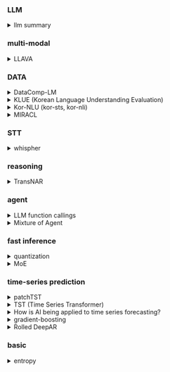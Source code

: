 ### LLM
<details><summary>llm summary</summary> https://onedrive.live.com/personal/3e0a7e5a78465572/_layouts/15/Doc.aspx?resid=3E0A7E5A78465572!sb3d73b21119a425a9bc7e831f03666b6&cid=3e0a7e5a78465572&migratedtospo=true&app=Excel</details>

### multi-modal
<details>
  <summary>LLAVA</summary>

  - microsoft research. first instruct-multi modal data + baseline 제공
  - https://huggingface.co/docs/transformers/model_doc/llava , LlavaForConditionalGeneration
  - CLIP
      - Llava 에서 활용한 visual encoder
      - image와 짧은 description을 contrastive learning
      - clip image encoder로는 resnet,ViT가 고려됐었고 ViT가 더 높은 성능
  - vicuna
      - llava에서 활용한 language decoder
      - 오픈소스 챗봇으로 sharedGPT(사용자와 gpt 대화) 로부터 수집된 사용자들의 대화로 llama를 finetuning한 모델
  - symbolic representation
    - 저자는 multi-modal instruct data 를 text-only GPT만을 활용해 만들기 위해 symbolic representation을 활용
    - captions, bounding box(객체, 좌표)
  - visual linear layer
    - image encoder가 LM모델에 입력전 거치는 layer로 훈련
  - systematic understanding
    - 저자는 approximate theorical upperbound를 제공하기 위해 text-only GPT 4의 결과와 실험모델의 답변을 GPT4 가 judge
  - LLAVA-Bench *
    - coco version (coco-val-2014. 3 type question), in-the wild version (novel domain)
  - scienceQA
    - https://paperswithcode.com/dataset/scienceqa
  - ablation 결과 CC3M 으로 pretraining이 성능에 큰 영향
</details>

### DATA
<details>
  <summary>DataComp-LM</summary>

  - DataComp-LM: In search of the next generation of training sets for language models
  - controlled comparison LM을 위한 데이터 방법론들을 위한 벤치마크를 제공 (DCLM benchmark)
  - raw인 DCLM-pool부터 data 전처리 전략을 적용한 DCLM-BaseLine
  - 각 데이터 전처리 전략의 BEST 결과를 report (ex. For ECLM-Pool and remaining experiments, we use resiliparse to extract text)
</details>
<details>
  <summary>KLUE (Korean Language Understanding Evaluation)</summary>

  - annotator: selectStars
  - 8 task. TC, STS, NLI, NER, RE, DP, MRC, DST
  - noise filtering. hashtag, spaces, copyright tags etc remove, 20 char 이상 중국어, 일본어 filter, toxic content removal (hate speech detection), PII removal (regex)
  - STS
    - AIRBNB, Formal news 등에서 random으로 sentence 선택 후 rouge 높은 sentence pair 준비. annotator가 sentence-level 유사성 labeling
    - 0~5 bins의 분포 차이 있지만 eval/test는 uniform하게 준비
  - NLI
    - 한명의 annotator가 주어진 문장으로부터 NLI 관계 문장 생성하면 나머지 annotator의 majority 일치시 set에 포함
</details>
<details>
  <summary>Kor-NLU (kor-sts, kor-nli)</summary>

  - kor-sti. sts-b가 train/dev/eval 모두
  - kor-nli. train(snli, mnli), dev/test(xnli)
  - train은 기계번역(어디껀지 안나와있는듯) test/dev는 기계번역 -> 번역 전문가가 post editing
  - cross/bi encoding. simcse 논문 방식으로 훈련시 xlm이 ko-pretrained 보다 성능 높음
</details>
<details>
  <summary>MIRACL</summary>

  - multi lingual IR https://arxiv.org/abs/2210.09984
  - miracl
    - 다언어 정보 반환 Data로, 18 lang에 korean 포함
    - 한국 -> Q 868, J 12767
    - Mr. Tydi 기반으로 만들어짐 (source, build process, augmentation projection)
  - wikipedia dump
    - My. Tydi 와 같은 lang에는 같은 dump 2019.2.1 (segmentation은 다름)
    - 새로운 lang 에는 2022.3.1
    - wiki extractor
  - relevant passage projection
    - My. TyDi 에서 기존 annotation 한 정보로 새로운 corpora에 적용하기 위한 방법
    - (B) annotator의 query 생성 -> retrieval system (BM25, mDPR, colbert) -> My. TyDi passage 중 가까운 것 가져와 passage augment -> finally human annotation
  - nDCG
    - https://data-scient2st.tistory.com/193
    - CG (Cumulated Gain). 관련성 점수 누적
    - DCG (Discounted Cumulated Gain). 관련성 점수를 순위로 norm하여 중요도(순위)에 따라 누적값 크게 줌
    - IDCG (Idal Discounted Cumulated Gain). 예측 DCG / 이상적인 DCG
  - recall.  TP / (TP + FN) 실제 정답의 수 중 정답 맞춘 비율
</details>

### STT
<details>
  <summary>whispher</summary>

  - weakly large-scale supervised pretrained model
  - multi-task, multi-lingual -> robustness, generalization
  - (R) transcript-ese
    - 인터넷 transcript, audio 들을 모아 방대한 양의 데이터지만 기존 ASR 시스템들의 output도 포함하여 품질이 보장되지 않음
    - we developed many heuristics to detect and remove machine-generated transcripts from the training dataset.
  - Voxilingual107
    - spoken language detection dataset
    - youtube- title, description
    - 107 language
  - mel spectrum
    - 인간은 고주파일수록 민감하게 반응하고 쉽게 구분. 이런 특성을 spectrum에 반영
    - (B) 기계가 encoding하는건데 반영할 필요 있나
  - multitask training data
    - english transcription, any-to-english translation, non-english transcription, no speech
  - text normalization
    - 실제로 같은 의미, 문법이 다르게 처리되는 경우 방지 위해 eval 에서 standardization 처리해줌
    - whispher랑 같이 text normalization 로 개발. whispher에 특화돼 generalization 능력 잃었는지 확인위해 외부 text normalization 툴과 비교
  - superhuman performance in-distribution, subsuman performancec out-of-distribution
    - 기존 speech recongnition task에서 machine으로 측정할 때 인간이 측정하는 것보다 성능 높은 현상
    - speech recognition 분야에서 훈련된 모델들이 다른 세팅(ex. machine)에서 human eval보다 높게 나오는 현상
    - 인간은 out-of-distribution  generalization의 view로 평가하기 때문 (훈련 데이터에 대한 정도 없음)
  - librispeech
    - 1000시간의 audiobook data, clean/other version 있음
    - text, audio
  - (B) shifting the window
</details>

### reasoning
<details>
  <summary>TransNAR</summary>
  
  - 딥마인드 Transformers meet Neural Algorithmic Reasoners 
  - Transformer는 정확한 정보와 추론을 요구하는 algorithmic reasoning에 상대적으로 약한 성능을 보임
  - 이를 완화하기 위해 Transformer와 GNN을 결합한 architecture를 제안
  - GNN Node cross attention
</details>

### agent
<details>
  <summary>
    LLM function callings
  </summary>

  - mistral https://docs.mistral.ai/capabilities/function_calling/
  - openai https://platform.openai.com/docs/guides/function-calling
  - llama https://docs.llama-api.com/essentials/function
    - 직접 파싱 https://python.langchain.com/v0.1/docs/modules/model_io/output_parsers/
</details>
<details>
  <summary>Mixture of Agent</summary>
  
  - 각 agent들의 답변을 aggregator가 취합/통일 하여 다름 layer로 넘김.이 과정을 몇 layer 반복
  - https://github.com/run-llama/llama_index/blob/main/llama-index-packs/llama-index-packs-mixture-of-agents/README.md
  ```
  from llama_index.core.llama_pack import download_llama_pack 
  # download and install dependencies
  MixtureOfAgentsPack = download_llama_pack(
      "MixtureOfAgentsPack", "./mixture_of_agents_pack"
  )
  ```
</details>

### fast inference
<details>
  <summary>quantization</summary>

  - Quantization infernece
    - AI 모델 bit 압축하여 메모리/속도 향상
    - 변경된 bit 따라 value(numeric) scale이 달라짐 (scale 상수) -> 양자화된 값, 역양자화된 값 모두 scale방식으로 구할 수 있음. 이때, scale로 나눠주면 또 float과 같은 bit이 필요하다고 생각할 수있지만 반올림하기에 quant bit으로 표현가능 (단 역양자화때 오차있음)
    - ex. FP32 -> INT8
  - PTQ (Post-Training Quant) 훈련후 양자화 (GPTQ, GGUF/GGML, AWQ)
  - QAT (Quant-aware Traing)
    - 훈련하면서 양자화
    - base model -> quant Forward -> loss -> no Quant gradient -> base model update
    - low bit 으로 처음부터 하는것보다 우수한가..
</details>
<details>
  <summary>
    MoE
  </summary>

  - https://huggingface.co/blog/moe 
  - LLM에서 next module (FFN) 을 통과하게 route(each token)을 통해 부분 expert만 통과하도록 하는 기법
  - k개의 exxpert를 활용하고 싶다면 top k 의 logit으로 다시 softmax 후 FFN 결과들을 weighted sum
  - Load balancing: 각 expert에 할당된 batch  연산 정해져있음(scale factor로 조정가능). 할당량 넘으면 residual connection으로 넘기기도함.
  - Fine-tuning시 불안정하기도 한데, second는 random으로보내서 overfitting 방지
  - 분산훈련으로 expert parallelism도 가능
  - Noisy Top-k Gating. softmax(H) 에서 H에 x널때 noise weight 같이 수행
  - MoE communication cost → 물리적 (ex device) 간의 통신 비용 
</details>

### time-series prediction
<details>
  <summary>patchTST</summary>

  - multivatriate timme series forecasting
    - 여러개의 종속변수
    - 논문에서 다루는 data 들이 multivariate 이지만 model은 하나의 모델로 univariate 형태로 독립적으로 다양한 variable을 학습 및 추론함
  - channel-independence
    - transformer 입력될 때 여러 변수들이 mixing(ex. TST 처럼) 되어 입력되지 않고 각각 따로 입력 및 출력됨
    - cross variable 학습이 안된다고 생각할 수 있지만 저자말로는 하나의 모델로 여러 변수를 학습해기에 각 변수 간 영향 끼친다고 함
  - subseries-level patch
    - timet 로 stride 기간 별로 묶어 embedding 하여 모델에 입력. local semantic을 학습하게 되고 attention 이 channel 독립적으로 되기에 computation and memory save
    - look back window를 늘려 long-history 봄
  - representation learning. ~= patch MLM
</details>
<details>
  <summary>
    TST (Time Series Transformer)
  </summary>

  - IBM KDD 2021
  - multivariate time series. 종속변수가 여러개인 시계열
    - 이 논문에서는 embedding 시 변수간 mixing 하는걸로 보임
  - learnable positional embedding, batch norm (outlier value mitigate), final representation X class n or 1 (regression)
  - unsupervised (self-suspervised) training. ~= MLM  but masked sequence.
</details>
<details>
  <summary>
    How is AI being applied to time series forecasting?
  </summary>

  - https://research.ibm.com/blog/AI-time-series-forecasting
  - models: TST(Time Series Transformer), PatchTST, PatchTSMixer, Tiny Time mixers
  - data: Monash Time Series Forecasting Repository (https://arxiv.org/pdf/2105.06643). open time-series repository. paper에 여러 시계열 데이터에 대한 baseline 성능 있음
</details>
<details>
  <summary>
    gradient-boosting
  </summary>

  - 의사결정 트리에서 잔차학습을 통해 regression 예측. 앙상블과 다르게 여러 모델이 이전 모델의 부족한 부분을 sequential하게 학습 (노드는 훈련시 loss, Information 여부따라 추가되는듯)
  - LightBGM의 경우 훈련시 의사결정 노드를 수직으로만 확장하여 영향이 큰 노드만 남아있음 -> 속도 향상
  - 아마존 수요예측에서 top-rank 모델들이 활용한 모델 https://www.kaggle.com/competitions/m5-forecasting-accuracy/overview
</details>
<details>
  <summary>
    Rolled DeepAR
  </summary>

  - Robust recurrent network model for intermittent time-series forecasting
  - teach forcing 없는 DeepAR. DeepAR 은 RNN 기반의 time-series forecasting 모델로 공변량을 입력한다. (teach forshing 없으면 error가 다음 inference에 전달 된다고 볼 수있으나, 본 논문에서는 high zero, intermittent data + 낮은 level(day) data sum -> high level (week) 이기에 augmentation 이자 robust 역할도 한다고 함
  - (B) tweedie distribution. EDMs의 일종으로 p param에 따라 포아송 분포가 되기도 함. p따라 zero 범위가 달라지는데, zero 값이 많은 m5 데이터셋을 훈련하기 위해 target distribution으로 적합하다고 함
  - sequential feature. 모델에 입력되는 순차정보들은 sales, price 등이 있고 raw값과 moving average, norm value by store.. 등이 입력됨
  - categorial feature. 카테고리 정보들은 nlp의 vocab과 같이 embedding table통해 입력됨
</details>

### basic
<details>
  <summary>
    entropy
  </summary>

  - entropy
    - 사건이 일어날 때의 정보량 기댓값으로, 모든 사건의 확률이 같을 때 가장 높은 엔트로피 가짐
    - I(x) = log 1/p(x) = -logp(x). 섀넌의 정보이론에서는 기본단위가 bit이기에 정보량을 필요 비트로 나타냄 -> log_2로 얻을 수있음 . -log2_2 = 1bit 필요
  - cross entropy
    - 정답 분포 p를 통해 학습하는 분포 Q의 정보량을 줄이고자 한다.
    - sum p(x) log Q(x)
  - perplexity
    - 언어모델의 성능 평가 metric중 하나로 문장 길이로 norm된 확률값.
    - root_n(1/p(i) + p(i-1)...p)
    - 사건이 발생할 확률(정보량)을 sequential하게 측정한다는 점에서 entropy 개념과 관계있음

  - BM25
    - 검색하는 Query와 다른 문서들의 연관성을 평가하는 알고리즘
    - TF-IDF (Term-frequency(문성 D에서 q의 frequency) Inverse-document frequency(전체문서에서 word count)
    - score (document,query) = n sum(q) IDF(q) * TF norm
</details>
